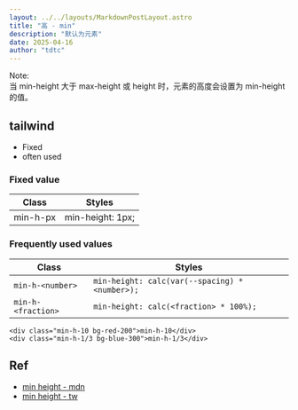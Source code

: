```yaml
---
layout: ../../layouts/MarkdownPostLayout.astro
title: "高 - min"
description: "默认为元素"
date: 2025-04-16
author: "tdtc"
---
```

Note:    
当 min-height 大于 max-height 或 height 时，元素的高度会设置为 min-height 的值。

## tailwind
- Fixed
- often used

### Fixed value
|Class|Styles|
|-|-|
|min-h-px|min-height: 1px;|

### Frequently used values
|Class|Styles|
|-|-|
|`min-h-<number>`|`min-height: calc(var(--spacing) * <number>);`|
|`min-h-<fraction>`|`min-height: calc(<fraction> * 100%);`|

```
<div class="min-h-10 bg-red-200">min-h-10</div>
<div class="min-h-1/3 bg-blue-300">min-h-1/3</div>
```

## Ref
- [min height - mdn](https://developer.mozilla.org/zh-CN/docs/Web/CSS/min-height)
- [min height - tw](https://tailwindcss.com/docs/min-height)
